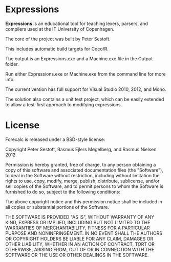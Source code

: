 ﻿Expressions
=======

**Expressions** is an educational tool for teaching lexers, parsers, and compilers used at the IT University of Copenhagen.

The core of the project was built by Peter Sestoft.

This includes automatic build targets for Coco/R.

The output is an Expressions.exe and a Machine.exe file in the Output folder.

Run either Expressions.exe or Machine.exe from the command line for more info.

The current version has full support for Visual Studio 2010, 2012, and Mono.

The solution also contains a unit test project, which can be easily extended to allow a test-first approach to modifying expressions.

License
=======

Forecalc is released under a BSD-style license:

Copyright Peter Sestoft, Rasmus Ejlers Møgelberg, and Rasmus Nielsen 2012.

Permission is hereby granted, free of charge, to any person obtaining a copy of this software and associated documentation files (the "Software"), to deal in the Software without restriction, including without limitation the rights to use, copy, modify, merge, publish, distribute, sublicense, and/or sell copies of the Software, and to permit persons to whom the Software is furnished to do so, subject to the following conditions:

The above copyright notice and this permission notice shall be included in all copies or substantial portions of the Software.

THE SOFTWARE IS PROVIDED "AS IS", WITHOUT WARRANTY OF ANY KIND, EXPRESS OR IMPLIED, INCLUDING BUT NOT LIMITED TO THE WARRANTIES OF MERCHANTABILITY, FITNESS FOR A PARTICULAR PURPOSE AND NONINFRINGEMENT. IN NO EVENT SHALL THE AUTHORS OR COPYRIGHT HOLDERS BE LIABLE FOR ANY CLAIM, DAMAGES OR OTHER LIABILITY, WHETHER IN AN ACTION OF CONTRACT, TORT OR OTHERWISE, ARISING FROM, OUT OF OR IN CONNECTION WITH THE SOFTWARE OR THE USE OR OTHER DEALINGS IN THE SOFTWARE.

